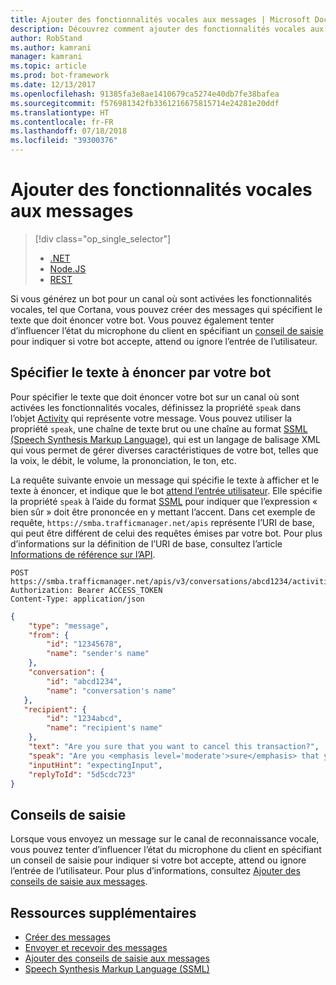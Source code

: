 ```yaml
---
title: Ajouter des fonctionnalités vocales aux messages | Microsoft Docs
description: Découvrez comment ajouter des fonctionnalités vocales aux messages à l’aide du service Bot Connector.
author: RobStand
ms.author: kamrani
manager: kamrani
ms.topic: article
ms.prod: bot-framework
ms.date: 12/13/2017
ms.openlocfilehash: 91385fa3e8ae1410679ca5274e40db7fe38bafea
ms.sourcegitcommit: f576981342fb3361216675815714e24281e20ddf
ms.translationtype: HT
ms.contentlocale: fr-FR
ms.lasthandoff: 07/18/2018
ms.locfileid: "39300376"
---
```

# <a name="add-speech-to-messages"></a>Ajouter des fonctionnalités vocales aux messages
> [!div class="op_single_selector"]
> - [.NET](../dotnet/bot-builder-dotnet-text-to-speech.md)
> - [Node.JS](../nodejs/bot-builder-nodejs-text-to-speech.md)
> - [REST](../rest-api/bot-framework-rest-connector-text-to-speech.md)

Si vous générez un bot pour un canal où sont activées les fonctionnalités vocales, tel que Cortana, vous pouvez créer des messages qui spécifient le texte que doit énoncer votre bot. Vous pouvez également tenter d’influencer l’état du microphone du client en spécifiant un [conseil de saisie](bot-framework-rest-connector-add-input-hints.md) pour indiquer si votre bot accepte, attend ou ignore l’entrée de l’utilisateur.

## <a name="specify-text-to-be-spoken-by-your-bot"></a>Spécifier le texte à énoncer par votre bot

Pour spécifier le texte que doit énoncer votre bot sur un canal où sont activées les fonctionnalités vocales, définissez la propriété `speak` dans l’objet [Activity][Activity] qui représente votre message. Vous pouvez utiliser la propriété `speak`, une chaîne de texte brut ou une chaîne au format <a href="https://msdn.microsoft.com/en-us/library/hh378377(v=office.14).aspx" target="_blank">SSML (Speech Synthesis Markup Language)</a>, qui est un langage de balisage XML qui vous permet de gérer diverses caractéristiques de votre bot, telles que la voix, le débit, le volume, la prononciation, le ton, etc. 

La requête suivante envoie un message qui spécifie le texte à afficher et le texte à énoncer, et indique que le bot [attend l’entrée utilisateur](bot-framework-rest-connector-add-input-hints.md). Elle spécifie la propriété `speak` à l’aide du format <a href="https://msdn.microsoft.com/en-us/library/hh378377(v=office.14).aspx" target="_blank">SSML</a> pour indiquer que l’expression « bien sûr » doit être prononcée en y mettant l’accent. Dans cet exemple de requête, `https://smba.trafficmanager.net/apis` représente l’URI de base, qui peut être différent de celui des requêtes émises par votre bot. Pour plus d’informations sur la définition de l’URI de base, consultez l’article [Informations de référence sur l’API](bot-framework-rest-connector-api-reference.md#base-uri).

```http
POST https://smba.trafficmanager.net/apis/v3/conversations/abcd1234/activities/5d5cdc723
Authorization: Bearer ACCESS_TOKEN
Content-Type: application/json
```

```json
{
    "type": "message",
    "from": {
        "id": "12345678",
        "name": "sender's name"
    },
    "conversation": {
        "id": "abcd1234",
        "name": "conversation's name"
   },
   "recipient": {
        "id": "1234abcd",
        "name": "recipient's name"
    },
    "text": "Are you sure that you want to cancel this transaction?",
    "speak": "Are you <emphasis level='moderate'>sure</emphasis> that you want to cancel this transaction?",
    "inputHint": "expectingInput",
    "replyToId": "5d5cdc723"
}
```

## <a name="input-hints"></a>Conseils de saisie

Lorsque vous envoyez un message sur le canal de reconnaissance vocale, vous pouvez tenter d’influencer l’état du microphone du client en spécifiant un conseil de saisie pour indiquer si votre bot accepte, attend ou ignore l’entrée de l’utilisateur. Pour plus d’informations, consultez [Ajouter des conseils de saisie aux messages](bot-framework-rest-connector-add-input-hints.md).

## <a name="additional-resources"></a>Ressources supplémentaires

- [Créer des messages](bot-framework-rest-connector-create-messages.md)
- [Envoyer et recevoir des messages](bot-framework-rest-connector-send-and-receive-messages.md)
- [Ajouter des conseils de saisie aux messages](bot-framework-rest-connector-add-input-hints.md)
- <a href="https://msdn.microsoft.com/en-us/library/hh378377(v=office.14).aspx" target="_blank">Speech Synthesis Markup Language (SSML)</a>

[Activity]: bot-framework-rest-connector-api-reference.md#activity-object
